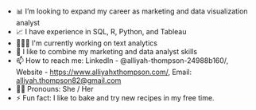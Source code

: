  - 📊 I’m looking to expand my career as marketing and data visualization analyst 
 - 📈 I have experience in SQL, R, Python, and Tableau
 - 👩🏽‍💻 I'm currently working on text analytics 
 - 🤗 I like to combine my marketing and data analyst skills
 - 📫 How to reach me: LinkedIn - @alliyah-thompson-24988b160/, Website - https://www.alliyahxthompson.com/, Email: alliyah.thompson82@gmail.com
 - 👩🏾 Pronouns: She / Her
 - ⚡ Fun fact: I like to bake and try new recipes in my free time.
